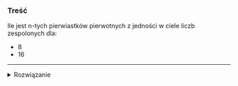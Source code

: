 ### Treść
Ile jest n-tych pierwiastków pierwotnych z jedności w ciele liczb zespolonych dla:
* 8
* 16

------
<details><summary>Rozwiązanie</summary>
<p>
    
